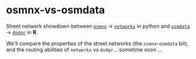 # osmnx-vs-osmdata

Street network showdown between [`osmnx`](https://github.com/gboeing/osmnx) ->
[`networkx`](https://github.com/networkx/networkx) in python and
[`osmdata`](https://github.com/ropensci/osmdata) ->
[`dodgr`](https://github.com/ATFutures/dodgr) in **R**.

We'll compare the properties of the street networks (the `osmnx`-`osmdata` bit),
and the routing abilities of `networkx` vs `dodgr`... sometime soon ...
